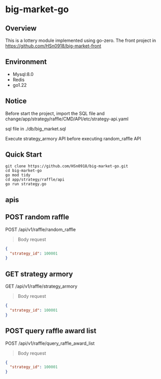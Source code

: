# big-market-go

## Overview

This is a lottery module implemented using go-zero. The front project in https://github.com/HSn0918/big-market-front

## Environment
- Mysql:8.0
- Redis
- go1.22
  
## Notice
Before start the project, import the SQL file and change/app/strategy/raffle/CMD/API/etc/strategy-api.yaml

sql file in ./db/big_market.sql

Execute strategy_armory API before executing random_raffle API
## Quick Start
```shell
git clone https://github.com/HSn0918/big-market-go.git
cd big-market-go
go mod tidy
cd app/strategy/raffle/api
go run strategy.go
```
## apis
## POST random raffle

POST /api/v1/raffle/random_raffle

> Body request

```json
{
  "strategy_id": 100001
}
```

## GET strategy armory

GET /api/v1/raffle/strategy_armory

> Body request

```json
{
  "strategy_id": 100001
}
```
## POST query raffle award list

POST /api/v1/raffle/query_raffle_award_list

> Body request

```json
{
  "strategy_id": 100001
}
```



